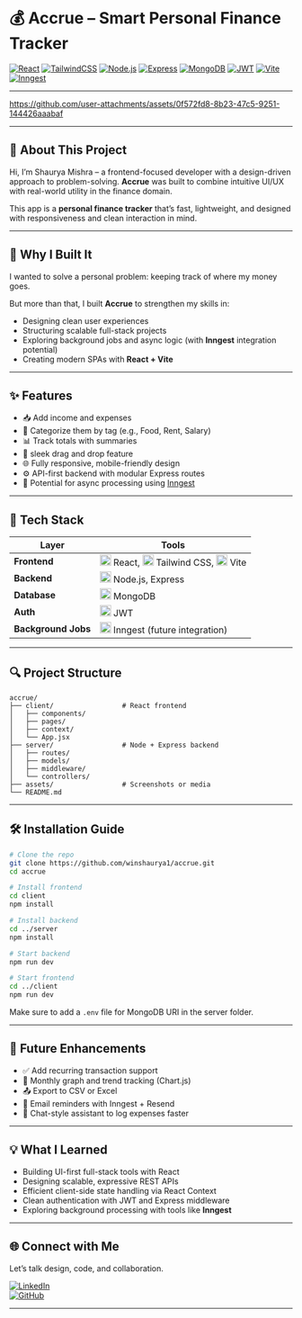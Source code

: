 
# 💰 Accrue – Smart Personal Finance Tracker

[![React](https://img.shields.io/badge/Frontend-React-61DAFB?logo=react)](https://reactjs.org/)
[![TailwindCSS](https://img.shields.io/badge/Style-Tailwind_CSS-06B6D4?logo=tailwindcss)](https://tailwindcss.com/)
[![Node.js](https://img.shields.io/badge/Backend-Node.js-339933?logo=node.js)](https://nodejs.org/)
[![Express](https://img.shields.io/badge/API-Express.js-black?logo=express)](https://expressjs.com/)
[![MongoDB](https://img.shields.io/badge/Database-MongoDB-47A248?logo=mongodb)](https://mongodb.com/)
[![JWT](https://img.shields.io/badge/Auth-JWT-F7DF1E?logo=jsonwebtokens)](https://jwt.io/)
[![Vite](https://img.shields.io/badge/Bundler-Vite-646CFF?logo=vite)](https://vitejs.dev/)
[![Inngest](https://img.shields.io/badge/Background%20Jobs-Inngest-FF4154?logo=inngest)](https://www.inngest.com/)

---



https://github.com/user-attachments/assets/0f572fd8-8b23-47c5-9251-144426aaabaf



---

## 🧠 About This Project

Hi, I’m Shaurya Mishra – a frontend-focused developer with a design-driven approach to problem-solving. **Accrue** was built to combine intuitive UI/UX with real-world utility in the finance domain.

This app is a **personal finance tracker** that’s fast, lightweight, and designed with responsiveness and clean interaction in mind.

---

## 🌟 Why I Built It

I wanted to solve a personal problem: keeping track of where my money goes.

But more than that, I built **Accrue** to strengthen my skills in:
- Designing clean user experiences
- Structuring scalable full-stack projects
- Exploring background jobs and async logic (with **Inngest** integration potential)
- Creating modern SPAs with **React + Vite**

---

## ✨ Features

- 📥 Add income and expenses
- 🧾 Categorize them by tag (e.g., Food, Rent, Salary)
- 📊 Track totals with summaries
- 🔐 sleek drag and drop feature 
- 🌐 Fully responsive, mobile-friendly design
- ⚙️ API-first backend with modular Express routes
- 🔁 Potential for async processing using [Inngest](https://www.inngest.com)

---

## 🧰 Tech Stack

| Layer        | Tools |
|--------------|-------|
| **Frontend** | <img src="https://cdn.jsdelivr.net/gh/devicons/devicon/icons/react/react-original.svg" width="20"/> React, <img src="https://cdn.jsdelivr.net/gh/devicons/devicon/icons/tailwindcss/tailwindcss-plain.svg" width="20"/> Tailwind CSS, <img src="https://vitejs.dev/logo.svg" width="20"/> Vite |
| **Backend**  | <img src="https://cdn.jsdelivr.net/gh/devicons/devicon/icons/nodejs/nodejs-original.svg" width="20"/> Node.js, Express |
| **Database** | <img src="https://cdn.jsdelivr.net/gh/devicons/devicon/icons/mongodb/mongodb-original.svg" width="20"/> MongoDB |
| **Auth**     | <img src="https://jwt.io/img/pic_logo.svg" width="20"/> JWT |
| **Background Jobs** | <img src="https://www.inngest.com/favicon.ico" width="20"/> Inngest (future integration) |

---



## 🔍 Project Structure

```
accrue/
├── client/                 # React frontend
│   ├── components/
│   ├── pages/
│   ├── context/
│   └── App.jsx
├── server/                 # Node + Express backend
│   ├── routes/
│   ├── models/
│   ├── middleware/
│   └── controllers/
├── assets/                 # Screenshots or media
└── README.md
```

---

## 🛠 Installation Guide

```bash
# Clone the repo
git clone https://github.com/winshaurya1/accrue.git
cd accrue

# Install frontend
cd client
npm install

# Install backend
cd ../server
npm install

# Start backend
npm run dev

# Start frontend
cd ../client
npm run dev
```

Make sure to add a `.env` file for MongoDB URI in the server folder.

---

## 🔁 Future Enhancements

- ✅ Add recurring transaction support
- 📅 Monthly graph and trend tracking (Chart.js)
- 📤 Export to CSV or Excel
- 🔔 Email reminders with Inngest + Resend
- 💬 Chat-style assistant to log expenses faster

---

## 💡 What I Learned

- Building UI-first full-stack tools with React
- Designing scalable, expressive REST APIs
- Efficient client-side state handling via React Context
- Clean authentication with JWT and Express middleware
- Exploring background processing with tools like **Inngest**

---

## 🌐 Connect with Me

Let’s talk design, code, and collaboration.

[![LinkedIn](https://img.shields.io/badge/LinkedIn-Shaurya%20Mishra-blue?logo=linkedin)](https://www.linkedin.com/in/shaurya-mishra-0b4751204/)  
[![GitHub](https://img.shields.io/badge/GitHub-winshaurya-black?logo=github)](https://github.com/winshaurya)

---

